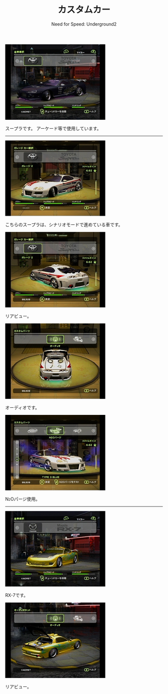 ﻿---
layout: game
title: "カスタムカー"
subtitle: "Need for Speed: Underground2"
category: game
subcategory: nfsug2
---

![スープラ1](/assets/game/nfsug2/car/1.jpg)

スープラです。
アーケード等で使用しています。

---
![スープラ2](/assets/game/nfsug2/car/2.jpg)

こちらのスープラは、シナリオモードで進めている車です。

![スープラ3](/assets/game/nfsug2/car/3.jpg)

リアビュー。

![スープラ4](/assets/game/nfsug2/car/4.jpg)

オーディオです。

![スープラ5](/assets/game/nfsug2/car/5.jpg)

N<font size="1">2</font>Oパージ使用。

---
![RX-71](/assets/game/nfsug2/car/6.jpg)

RX-7です。

![RX-72](/assets/game/nfsug2/car/7.jpg)

リアビュー。